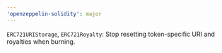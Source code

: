 ```yaml
---
'openzeppelin-solidity': major
---
```


`ERC721URIStorage`, `ERC721Royalty`: Stop resetting token-specific URI and royalties when burning.
